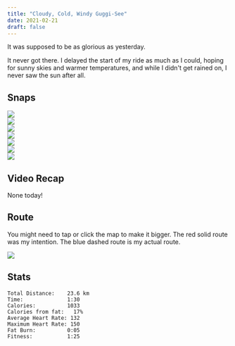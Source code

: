 ```yaml
---
title: "Cloudy, Cold, Windy Guggi-See"
date: 2021-02-21
draft: false
---
```

It was supposed to be as glorious as yesterday.

It never got there.  I delayed the start of my ride as much as I could, hoping for sunny skies and warmer temperatures, and while I didn't get rained on, I never saw the sun after all.  

## Snaps


![](/IMG210221-134049F.JPG)  
![](/IMG_20210221_130052430_HDR_s.jpg)  
![](/IMG_20210221_130248436_s.jpg)  
![](/IMG_20210221_130256277_s.jpg)  
![](/IMG_20210221_130655098_s.jpg)  
![](/IMG_20210221_130731012_s.jpg)  
![](/IMG_20210221_131247234_s.jpg)  

## Video Recap
None today!

## Route
You might need to tap or click the map to make it bigger.  The red solid route was my intention.  The blue dashed route is my actual route.  

[![](/20210221.jpg)](/20210221.jpg)


## Stats

```
Total Distance:    23.6 km 
Time:              1:30
Calories:          1033
Calories from fat:   17%
Average Heart Rate: 132
Maximum Heart Rate: 150
Fat Burn:          0:05
Fitness:           1:25
```

